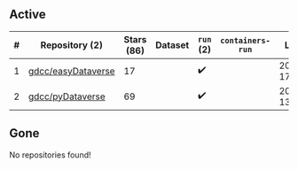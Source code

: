 ## Active
| # | Repository (2) | Stars (86) | Dataset | `run` (2) | `containers-run` | Last Modified |
| --- | --- | --- | --- | --- | --- | --- |
| 1 | [gdcc/easyDataverse](https://github.com/gdcc/easyDataverse) | 17 |  | :heavy_check_mark: |  | 2024-11-11 17:27:49+00:00 |
| 2 | [gdcc/pyDataverse](https://github.com/gdcc/pyDataverse) | 69 |  | :heavy_check_mark: |  | 2024-12-04 13:50:17+00:00 |

## Gone
No repositories found!

